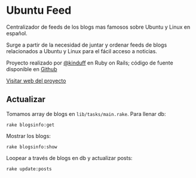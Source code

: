 Ubuntu Feed
============
Centralizador de feeds de los blogs mas famosos sobre Ubuntu y Linux en español.

Surge a partir de la necesidad de juntar y ordenar feeds de blogs relacionados a Ubuntu y Linux para el fácil acceso a noticias.

Proyecto realizado por [@kinduff](http://twitter.com/kinduff) en Ruby on Rails; código de fuente disponible en [Github](http://github.com/kinduff/ubuntufeed)

[Visitar web del proyecto](http://ubuntufeed.herokuapp.com/)

## Actualizar
Tomamos array de blogs en `lib/tasks/main.rake`. Para llenar db:

    rake blogsinfo:get


Mostrar los blogs:

    rake blogsinfo:show


Loopear a través de blogs en db y actualizar posts:

    rake update:posts

